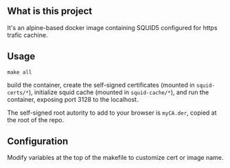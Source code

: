 ## What is this project

It's an alpine-based docker image containing SQUID5 configured for https trafic cachine.

## Usage

```
make all
```

build the container, create the self-signed certificates (mounted in `squid-certs/*`), initialize squid cache (mounted in `squid-cache/*`), and run the container, exposing port 3128 to the localhost.

The self-signed root autority to add to your browser is `myCA.der`, copied at the root of the repo.

## Configuration

Modify variables at the top of the makefile to customize cert or image name.
